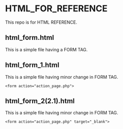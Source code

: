 # HTML_FOR_REFERENCE

This repo is for HTML REFERENCE.

## html_form.html

This is a simple file having a FORM TAG.

## html_form_1.html

This is a simple file having minor change in FORM TAG.

```
<form action="action_page.php">
```

## html_form_2(2.1).html

This is a simple file having minor change in FORM TAG.

```
<form action="action_page.php" target="_blank">
```
